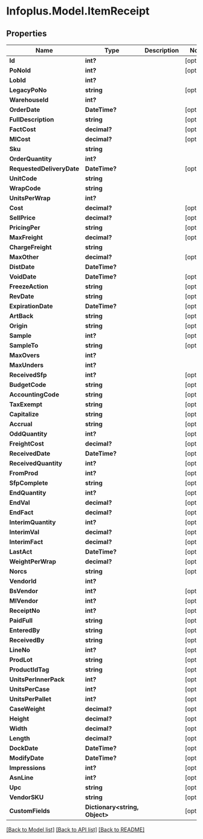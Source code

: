 # Infoplus.Model.ItemReceipt
## Properties

Name | Type | Description | Notes
------------ | ------------- | ------------- | -------------
**Id** | **int?** |  | [optional] 
**PoNoId** | **int?** |  | [optional] 
**LobId** | **int?** |  | 
**LegacyPoNo** | **string** |  | [optional] 
**WarehouseId** | **int?** |  | 
**OrderDate** | **DateTime?** |  | [optional] 
**FullDescription** | **string** |  | [optional] 
**FactCost** | **decimal?** |  | [optional] 
**MlCost** | **decimal?** |  | [optional] 
**Sku** | **string** |  | 
**OrderQuantity** | **int?** |  | 
**RequestedDeliveryDate** | **DateTime?** |  | [optional] 
**UnitCode** | **string** |  | 
**WrapCode** | **string** |  | 
**UnitsPerWrap** | **int?** |  | 
**Cost** | **decimal?** |  | [optional] 
**SellPrice** | **decimal?** |  | [optional] 
**PricingPer** | **string** |  | [optional] 
**MaxFreight** | **decimal?** |  | [optional] 
**ChargeFreight** | **string** |  | 
**MaxOther** | **decimal?** |  | [optional] 
**DistDate** | **DateTime?** |  | 
**VoidDate** | **DateTime?** |  | [optional] 
**FreezeAction** | **string** |  | [optional] 
**RevDate** | **string** |  | [optional] 
**ExpirationDate** | **DateTime?** |  | [optional] 
**ArtBack** | **string** |  | [optional] 
**Origin** | **string** |  | [optional] 
**Sample** | **int?** |  | [optional] 
**SampleTo** | **string** |  | [optional] 
**MaxOvers** | **int?** |  | 
**MaxUnders** | **int?** |  | 
**ReceivedSfp** | **int?** |  | [optional] 
**BudgetCode** | **string** |  | [optional] 
**AccountingCode** | **string** |  | [optional] 
**TaxExempt** | **string** |  | [optional] 
**Capitalize** | **string** |  | [optional] 
**Accrual** | **string** |  | [optional] 
**OddQuantity** | **int?** |  | [optional] 
**FreightCost** | **decimal?** |  | [optional] 
**ReceivedDate** | **DateTime?** |  | [optional] 
**ReceivedQuantity** | **int?** |  | [optional] 
**FromProd** | **int?** |  | [optional] 
**SfpComplete** | **string** |  | [optional] 
**EndQuantity** | **int?** |  | [optional] 
**EndVal** | **decimal?** |  | [optional] 
**EndFact** | **decimal?** |  | [optional] 
**InterimQuantity** | **int?** |  | [optional] 
**InterimVal** | **decimal?** |  | [optional] 
**InterimFact** | **decimal?** |  | [optional] 
**LastAct** | **DateTime?** |  | [optional] 
**WeightPerWrap** | **decimal?** |  | [optional] 
**Norcs** | **string** |  | [optional] 
**VendorId** | **int?** |  | 
**BsVendor** | **int?** |  | [optional] 
**MlVendor** | **int?** |  | [optional] 
**ReceiptNo** | **int?** |  | [optional] 
**PaidFull** | **string** |  | [optional] 
**EnteredBy** | **string** |  | [optional] 
**ReceivedBy** | **string** |  | [optional] 
**LineNo** | **int?** |  | [optional] 
**ProdLot** | **string** |  | [optional] 
**ProductIdTag** | **string** |  | [optional] 
**UnitsPerInnerPack** | **int?** |  | [optional] 
**UnitsPerCase** | **int?** |  | [optional] 
**UnitsPerPallet** | **int?** |  | [optional] 
**CaseWeight** | **decimal?** |  | [optional] 
**Height** | **decimal?** |  | [optional] 
**Width** | **decimal?** |  | [optional] 
**Length** | **decimal?** |  | [optional] 
**DockDate** | **DateTime?** |  | [optional] 
**ModifyDate** | **DateTime?** |  | [optional] 
**Impressions** | **int?** |  | [optional] 
**AsnLine** | **int?** |  | [optional] 
**Upc** | **string** |  | [optional] 
**VendorSKU** | **string** |  | [optional] 
**CustomFields** | **Dictionary&lt;string, Object&gt;** |  | [optional] 

[[Back to Model list]](../README.md#documentation-for-models) [[Back to API list]](../README.md#documentation-for-api-endpoints) [[Back to README]](../README.md)

